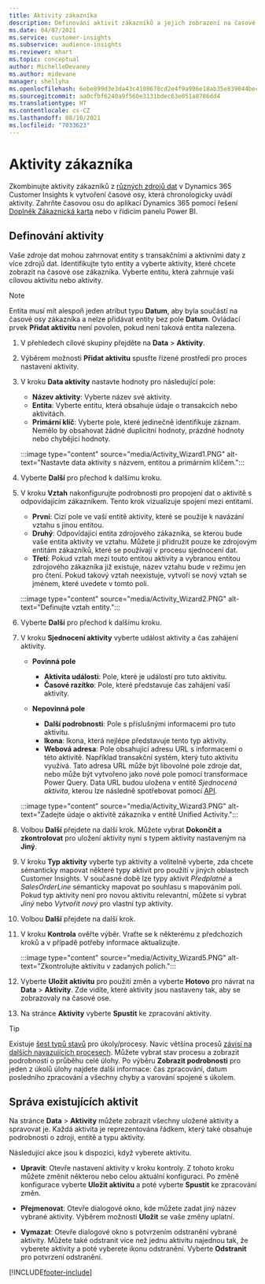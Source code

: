 ```yaml
---
title: Aktivity zákazníka
description: Definování aktivit zákazníků a jejich zobrazení na časové ose zákazníků.
ms.date: 04/07/2021
ms.service: customer-insights
ms.subservice: audience-insights
ms.reviewer: mhart
ms.topic: conceptual
author: MichelleDevaney
ms.author: midevane
manager: shellyha
ms.openlocfilehash: 6ebe899d3e3da43c4108678cd2e4f9a986e18ab35e839044becab4619adb0f14
ms.sourcegitcommit: aa0cfbf6240a9f560e3131bdec63e051a8786dd4
ms.translationtype: HT
ms.contentlocale: cs-CZ
ms.lasthandoff: 08/10/2021
ms.locfileid: "7033623"
---
```

# <a name="customer-activities"></a>Aktivity zákazníka

Zkombinujte aktivity zákazníků z [různých zdrojů dat](data-sources.md) v Dynamics 365 Customer Insights k vytvoření časové osy, která chronologicky uvádí aktivity. Zahrňte časovou osu do aplikací Dynamics 365 pomocí řešení [Doplněk Zákaznická karta](customer-card-add-in.md) nebo v řídicím panelu Power BI.

## <a name="define-an-activity"></a>Definování aktivity

Vaše zdroje dat mohou zahrnovat entity s transakčními a aktivními daty z více zdrojů dat. Identifikujte tyto entity a vyberte aktivity, které chcete zobrazit na časové ose zákazníka. Vyberte entitu, která zahrnuje vaši cílovou aktivitu nebo aktivity.

> [!NOTE]
> Entita musí mít alespoň jeden atribut typu **Datum**, aby byla součástí na časové osy zákazníka a nelze přidávat entity bez pole **Datum**. Ovládací prvek **Přidat aktivitu** není povolen, pokud není taková entita nalezena.

1. V přehledech cílové skupiny přejděte na **Data** > **Aktivity**.

1. Výběrem možnosti **Přidat aktivitu** spusťte řízené prostředí pro proces nastavení aktivity.

1. V kroku **Data aktivity** nastavte hodnoty pro následující pole:

   - **Název aktivity**: Vyberte název své aktivity.
   - **Entita**: Vyberte entitu, která obsahuje údaje o transakcích nebo aktivitách.
   - **Primární klíč**: Vyberte pole, které jedinečně identifikuje záznam. Nemělo by obsahovat žádné duplicitní hodnoty, prázdné hodnoty nebo chybějící hodnoty.

   :::image type="content" source="media/Activity_Wizard1.PNG" alt-text="Nastavte data aktivity s názvem, entitou a primárním klíčem.":::

1. Vyberte **Další** pro přechod k dalšímu kroku.

1. V kroku **Vztah** nakonfigurujte podrobnosti pro propojení dat o aktivitě s odpovídajícím zákazníkem. Tento krok vizualizuje spojení mezi entitami.  

   - **První**: Cizí pole ve vaší entitě aktivity, které se použije k navázání vztahu s jinou entitou.
   - **Druhý**: Odpovídající entita zdrojového zákazníka, se kterou bude vaše entita aktivity ve vztahu. Můžete ji přidružit pouze ke zdrojovým entitám zákazníků, které se používají v procesu sjednocení dat.
   - **Třetí**: Pokud vztah mezi touto entitou aktivity a vybranou entitou zdrojového zákazníka již existuje, název vztahu bude v režimu jen pro čtení. Pokud takový vztah neexistuje, vytvoří se nový vztah se jménem, které uvedete v tomto poli.

   :::image type="content" source="media/Activity_Wizard2.PNG" alt-text="Definujte vztah entity.":::

1. Vyberte **Další** pro přechod k dalšímu kroku. 

1. V kroku **Sjednocení aktivity** vyberte událost aktivity a čas zahájení aktivity. 
   - **Povinná pole**
      - **Aktivita události**: Pole, které je událostí pro tuto aktivitu.
      - **Časové razítko**: Pole, které představuje čas zahájení vaší aktivity.

   - **Nepovinná pole**
      - **Další podrobnosti**: Pole s příslušnými informacemi pro tuto aktivitu.
      - **Ikona**: Ikona, která nejlépe představuje tento typ aktivity.
      - **Webová adresa**: Pole obsahující adresu URL s informacemi o této aktivitě. Například transakční systém, který tuto aktivitu využívá. Tato adresa URL může být libovolné pole zdroje dat, nebo může být vytvořeno jako nové pole pomocí transformace Power Query. Data URL budou uložena v entitě *Sjednocená aktivita*, kterou lze následně spotřebovat pomocí [API](apis.md).
   
   :::image type="content" source="media/Activity_Wizard3.PNG" alt-text="Zadejte údaje o aktivitě zákazníka v entitě Unified Activity.":::

1. Volbou **Další** přejdete na další krok. Můžete vybrat **Dokončit a zkontrolovat** pro uložení aktivity nyní s typem aktivity nastaveným na **Jiný**. 

1. V kroku **Typ aktivity** vyberte typ aktivity a volitelně vyberte, zda chcete sémanticky mapovat některé typy aktivit pro použití v jiných oblastech Customer Insights. V současné době lze typy aktivit *Předplatné* a *SalesOrderLine* sémanticky mapovat po souhlasu s mapováním polí. Pokud typ aktivity není pro novou aktivitu relevantní, můžete si vybrat *Jiný* nebo *Vytvořit nový* pro vlastní typ aktivity.

1. Volbou **Další** přejdete na další krok. 

1. V kroku **Kontrola** ověřte výběr. Vraťte se k některému z předchozích kroků a v případě potřeby informace aktualizujte.

   :::image type="content" source="media/Activity_Wizard5.PNG" alt-text="Zkontrolujte aktivitu v zadaných polích.":::
   
1. Vyberte **Uložit aktivitu** pro použití změn a vyberte **Hotovo** pro návrat na **Data** > **Aktivity**. Zde vidíte, které aktivity jsou nastaveny tak, aby se zobrazovaly na časové ose. 

1. Na stránce **Aktivity** vyberte **Spustit** ke zpracování aktivity. 

> [!TIP]
> Existuje [šest typů stavů](system.md#status-types) pro úkoly/procesy. Navíc většina procesů [závisí na dalších navazujících procesech](system.md#refresh-policies). Můžete vybrat stav procesu a zobrazit podrobnosti o průběhu celé úlohy. Po výběru **Zobrazit podrobnosti** pro jeden z úkolů úlohy najdete další informace: čas zpracování, datum posledního zpracování a všechny chyby a varování spojené s úkolem.


## <a name="manage-existing-activities"></a>Správa existujících aktivit

Na stránce **Data** > **Aktivity** můžete zobrazit všechny uložené aktivity a spravovat je. Každá aktivita je reprezentována řádkem, který také obsahuje podrobnosti o zdroji, entitě a typu aktivity.

Následující akce jsou k dispozici, když vyberete aktivitu. 

- **Upravit**: Otevře nastavení aktivity v kroku kontroly. Z tohoto kroku můžete změnit některou nebo celou aktuální konfiguraci. Po změně konfigurace vyberte **Uložit aktivitu** a poté vyberte **Spustit** ke zpracování změn.

- **Přejmenovat**: Otevře dialogové okno, kde můžete zadat jiný název vybrané aktivity. Výběrem možnosti **Uložit** se vaše změny uplatní.

- **Vymazat**: Otevře dialogové okno s potvrzením odstranění vybrané aktivity. Můžete také odstranit více než jednu aktivitu najednou tak, že vyberete aktivity a poté vyberete ikonu odstranění. Vyberte **Odstranit** pro potvrzení odstranění.

[!INCLUDE[footer-include](../includes/footer-banner.md)]
